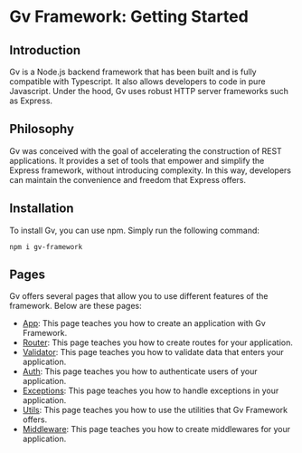 # Gv Framework: Getting Started

## Introduction

Gv is a Node.js backend framework that has been built and is fully compatible with Typescript. It also allows developers to code in pure Javascript. Under the hood, Gv uses robust HTTP server frameworks such as Express.

## Philosophy

Gv was conceived with the goal of accelerating the construction of REST applications. It provides a set of tools that empower and simplify the Express framework, without introducing complexity. In this way, developers can maintain the convenience and freedom that Express offers.

## Installation

To install Gv, you can use npm. Simply run the following command:

```
npm i gv-framework

```

## Pages

Gv offers several pages that allow you to use different features of the framework. Below are these pages:

- [App](docs/app.md): This page teaches you how to create an application with Gv Framework.
- [Router](docs/router.md): This page teaches you how to create routes for your application.
- [Validator](docs/validator.md): This page teaches you how to validate data that enters your application.
- [Auth](docs/auth.md): This page teaches you how to authenticate users of your application.
- [Exceptions](docs/exceptions.md): This page teaches you how to handle exceptions in your application.
- [Utils](docs/utils.md): This page teaches you how to use the utilities that Gv Framework offers.
- [Middleware](docs/middleware.md): This page teaches you how to create middlewares for your application.